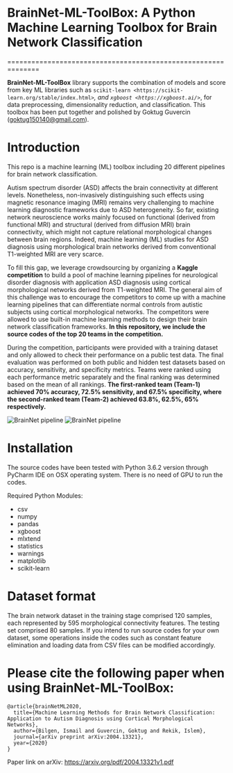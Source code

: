 # BrainNet-ML-ToolBox: A Python Machine Learning Toolbox for Brain Network Classification
==============================================================

**BrainNet-ML-ToolBox** library supports the combination of models and score from
key ML libraries such as `scikit-learn <https://scikit-learn.org/stable/index.html>`_, and `xgboost <https://xgboost.ai/>`_, for data preprocessing,  dimensionality reduction, and classification. This toolbox has been put together and polished by Goktug Guvercin (goktug150140@gmail.com).

# Introduction

This repo is a machine learning (ML) toolbox including 20 different pipelines for brain network classification.

Autism spectrum disorder (ASD) affects the brain connectivity at different levels. Nonetheless, non-invasively distinguishing such effects using magnetic resonance imaging (MRI) remains very challenging to machine learning diagnostic frameworks due to ASD heterogeneity. So far, existing network neuroscience works mainly focused on functional (derived from functional MRI) and structural (derived from diffusion MRI) brain connectivity, which might not capture relational morphological changes between brain regions. Indeed, machine learning (ML) studies for ASD diagnosis using morphological brain networks derived from conventional T1-weighted MRI are very scarce.

To fill this gap, we leverage crowdsourcing by organizing a **Kaggle competition** to build a pool of machine learning pipelines for neurological disorder diagnosis with application ASD diagnosis using cortical morphological networks derived from T1-weighted MRI. The general aim of this challenge was to encourage the competitors to come up with a machine learning pipelines that can differentiate normal controls from autistic subjects using cortical morphological networks. The competitors were allowed to use built-in machine learning methods to design their brain network classification frameworks. **In this repository, we include the source codes of the top 20 teams in the competition.**

During the competition, participants were provided with a training dataset and only allowed to check their performance on a public test data. The final evaluation was performed on both public and hidden test datasets based on accuracy, sensitivity, and specificity metrics. Teams were ranked using each performance metric separately and the final ranking was determined based on the mean of all rankings. **The first-ranked team (Team-1) achieved 70% accuracy, 72.5% sensitivity, and 67.5% specificity, where the second-ranked team (Team-2) achieved 63.8%, 62.5%, 65% respectively.**

![BrainNet pipeline](https://github.com/basiralab/BrainNet-ML-ToolBox/blob/master/Fig1.png)
![BrainNet pipeline](https://github.com/basiralab/BrainNet-ML-ToolBox/blob/master/Fig2.png)

# Installation

The source codes have been tested with Python 3.6.2 version through PyCharm IDE on OSX operating system. There is no need of GPU to run the codes.

Required Python Modules:

* csv
* numpy
* pandas
* xgboost
* mlxtend
* statistics
* warnings
* matplotlib
* scikit-learn

# Dataset format

The brain network dataset in the training stage comprised 120 samples, each represented by 595 morphological connectivity features. The testing set comprised  80 samples. If you intend to run source codes for your own dataset, some operations inside the codes such as constant feature elimination and loading data from CSV files can be modified accordingly. 

# Please cite the following paper when using BrainNet-ML-ToolBox:

```
@article{brainNetML2020,
  title={Machine Learning Methods for Brain Network Classification: Application to Autism Diagnosis using Cortical Morphological Networks},
  author={Bilgen, Ismail and Guvercin, Goktug and Rekik, Islem},
  journal={arXiv preprint arXiv:2004.13321},
  year={2020}
}

```
Paper link on arXiv:
https://arxiv.org/pdf/2004.13321v1.pdf


